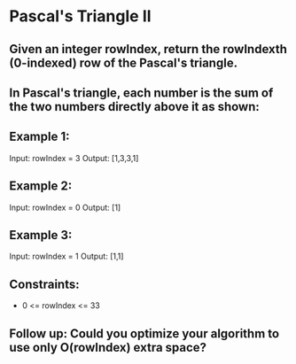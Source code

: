 # Pascal's Triangle II

## Given an integer rowIndex, return the rowIndexth (0-indexed) row of the Pascal's triangle.

## In Pascal's triangle, each number is the sum of the two numbers directly above it as shown:

 

## Example 1:

Input: rowIndex = 3
Output: [1,3,3,1]

## Example 2:

Input: rowIndex = 0
Output: [1]

## Example 3:

Input: rowIndex = 1
Output: [1,1]
 
## Constraints:

- 0 <= rowIndex <= 33
 

## Follow up: Could you optimize your algorithm to use only O(rowIndex) extra space?